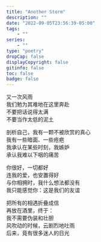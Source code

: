 ```yaml
---
title: "Another Storm"
description: ""
date: "2022-09-05T23:56:39-05:00"
tags: 
    - ""
series: 
    - ""
type: "poetry"
dropCap: false
displayCopyright: false
gitinfo: false
toc: false
badge: false
---
```

又一次风雨  
我们勉为其难地在这里奔赴  
不要把话说得太满  
不要当作太低的泥土  

剖析自己，我有一颗不被欣赏的真心  
我有一些暗面、一些疮疤  
我承认在某些时刻，我嫉妒  
承认我难以下咽的痛苦  

你很好，一切都好  
连我的爱，也安置得好  
与你相拥时，我什么想法都没有  
我只能感觉你：这是我们的友谊  

把所有的相遇折叠成信  
再放在酒里，终于：  
我不需要伪装和壮胆  
风吹动的时候，云剧烈地吐雨  
后来，竟有很多迷人的日光
